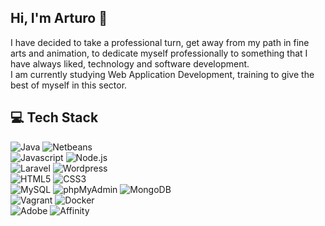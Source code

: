 ## Hi, I'm Arturo 👋

I have decided to take a professional turn, get away from my path in fine arts and animation, to dedicate myself professionally to something that I have always liked, technology and software development.  
I am currently studying Web Application Development, training to give the best of myself in this sector.

## 💻 Tech Stack

![Java](https://img.shields.io/badge/-Java-e35c1e?style=for-the-badge&logo=oracle&logoColor=white&logoSize=auto)
![Netbeans](https://img.shields.io/badge/-Netbeans-%231B6AC6?style=for-the-badge&logo=apachenetbeanside&logoColor=white&logoSize=auto)
<br>
![Javascript](https://img.shields.io/badge/-Javascript-%23F7DF1E?style=for-the-badge&logo=javascript&logoColor=black&logoSize=auto)
![Node.js](https://img.shields.io/badge/-Node.js-%235FA04E?style=for-the-badge&logo=nodedotjs&logoColor=white&logoSize=auto)
<br>
![Laravel](https://img.shields.io/badge/-Laravel-%23FF2D20?style=for-the-badge&logo=laravel&logoColor=white&logoSize=auto)
![Wordpress](https://img.shields.io/badge/-Wordpress-%2321759B?style=for-the-badge&logo=wordpress&logoColor=white&logoSize=auto)
<br>
![HTML5](https://img.shields.io/badge/-HTML5-%23E34F26?style=for-the-badge&logo=html5&logoColor=white&logoSize=auto)
![CSS3](https://img.shields.io/badge/-CSS3-%231572B6?style=for-the-badge&logo=css3&logoColor=white&logoSize=auto)
<br>
![MySQL](https://img.shields.io/badge/-MySQL-%234479A1?style=for-the-badge&logo=mysql&logoColor=white)
![phpMyAdmin](https://img.shields.io/badge/-phpMyAdmin-%236C78AF?style=for-the-badge&logo=phpmyadmin&logoColor=white&logoSize=auto)
![MongoDB](https://img.shields.io/badge/-MongoDB-%2347A248?style=for-the-badge&logo=mongodb&logoColor=white&logoSize=auto)
<br>
![Vagrant](https://img.shields.io/badge/-Vagrant-%231868F2?style=for-the-badge&logo=vagrant&logoColor=white&logoSize=auto)
![Docker](https://img.shields.io/badge/-Docker-%232496ED?style=for-the-badge&logo=docker&logoColor=white&logoSize=auto)
<br>
![Adobe](https://img.shields.io/badge/-Adobe-%23FF0000?style=for-the-badge&logo=adobe&logoColor=white&logoSize=auto)
![Affinity](https://img.shields.io/badge/-Affinity-%23222324?style=for-the-badge&logo=affinity&logoColor=white&logoSize=auto)
